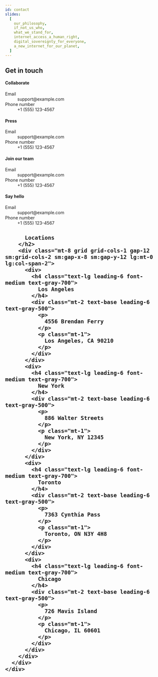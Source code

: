 ```yaml
---
id: contact
slides:
  [
    our_philosophy,
    if_not_us_who,
    what_we_stand_for,
    internet_access_a_human_right,
    digital_sovereignty_for_everyone,
    a_new_internet_for_our_planet,
  ]
---
```


<div class="bg-white">
  <div class="max-w-7xl mx-auto py-16 px-4 sm:px-6 lg:py-24 lg:px-8">
    <div class="grid grid-cols-1 gap-16">
      <div class="lg:grid lg:grid-cols-3 lg:gap-8">
        <h2 class="text-4xl mb-6 leading-tight font-semibold font-heading">
          Get in touch
        </h2>
        <div class="mt-8 grid grid-cols-1 gap-12 sm:grid-cols-2 sm:gap-x-8 sm:gap-y-12 lg:mt-0 lg:col-span-2">
          <div>
            <h4 class="text-lg leading-6 font-medium text-gray-700">
              Collaborate
            </h4>
            <dl class="mt-2 text-base leading-6 text-gray-500">
              <div>
                <dt class="sr-only">
                  Email
                </dt>
                <dd>
                  support@example.com
                </dd>
              </div>
              <div class="mt-1">
                <dt class="sr-only">
                  Phone number
                </dt>
                <dd>
                  +1 (555) 123-4567
                </dd>
              </div>
            </dl>
          </div>
          <div>
            <h4 class="text-lg leading-6 font-medium text-gray-700">
              Press
            </h4>
            <dl class="mt-2 text-base leading-6 text-gray-500">
              <div>
                <dt class="sr-only">
                  Email
                </dt>
                <dd>
                  support@example.com
                </dd>
              </div>
              <div class="mt-1">
                <dt class="sr-only">
                  Phone number
                </dt>
                <dd>
                  +1 (555) 123-4567
                </dd>
              </div>
            </dl>
          </div>
          <div>
            <h4 class="text-lg leading-6 font-medium text-gray-700">
              Join our team
            </h4>
            <dl class="mt-2 text-base leading-6 text-gray-500">
              <div>
                <dt class="sr-only">
                  Email
                </dt>
                <dd>
                  support@example.com
                </dd>
              </div>
              <div class="mt-1">
                <dt class="sr-only">
                  Phone number
                </dt>
                <dd>
                  +1 (555) 123-4567
                </dd>
              </div>
            </dl>
          </div>
          <div>
            <h4 class="text-lg leading-6 font-medium text-gray-700">
              Say hello
            </h4>
            <dl class="mt-2 text-base leading-6 text-gray-500">
              <div>
                <dt class="sr-only">
                  Email
                </dt>
                <dd>
                  support@example.com
                </dd>
              </div>
              <div class="mt-1">
                <dt class="sr-only">
                  Phone number
                </dt>
                <dd>
                  +1 (555) 123-4567
                </dd>
              </div>
            </dl>
          </div>
        </div>
      </div>
      <div class="border-t-2 border-gray-100"></div>
      <div class="lg:grid lg:grid-cols-3 lg:gap-8">
        <h2 class="text-4xl mb-6 leading-tight font-semibold font-heading">
                   
          Locations
        </h2>
        <div class="mt-8 grid grid-cols-1 gap-12 sm:grid-cols-2 sm:gap-x-8 sm:gap-y-12 lg:mt-0 lg:col-span-2">
          <div>
            <h4 class="text-lg leading-6 font-medium text-gray-700">
              Los Angeles
            </h4>
            <div class="mt-2 text-base leading-6 text-gray-500">
              <p>
                4556 Brendan Ferry
              </p>
              <p class="mt-1">
                Los Angeles, CA 90210
              </p>
            </div>
          </div>
          <div>
            <h4 class="text-lg leading-6 font-medium text-gray-700">
              New York
            </h4>
            <div class="mt-2 text-base leading-6 text-gray-500">
              <p>
                886 Walter Streets
              </p>
              <p class="mt-1">
                New York, NY 12345
              </p>
            </div>
          </div>
          <div>
            <h4 class="text-lg leading-6 font-medium text-gray-700">
              Toronto
            </h4>
            <div class="mt-2 text-base leading-6 text-gray-500">
              <p>
                7363 Cynthia Pass
              </p>
              <p class="mt-1">
                Toronto, ON N3Y 4H8
              </p>
            </div>
          </div>
          <div>
            <h4 class="text-lg leading-6 font-medium text-gray-700">
              Chicago
            </h4>
            <div class="mt-2 text-base leading-6 text-gray-500">
              <p>
                726 Mavis Island
              </p>
              <p class="mt-1">
                Chicago, IL 60601
              </p>
            </div>
          </div>
        </div>
      </div>
    </div>
  </div>
</div>

